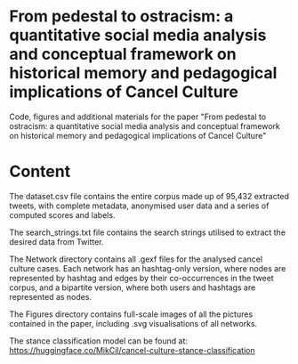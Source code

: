 # From pedestal to ostracism: a quantitative social media analysis and conceptual framework on historical memory and pedagogical implications of Cancel Culture
Code, figures and additional materials for the paper "From pedestal to ostracism: a quantitative social media analysis and conceptual framework on historical memory and pedagogical implications of Cancel Culture"

# Content
The dataset.csv file contains the entire corpus made up of 95,432 extracted tweets, with complete metadata, anonymised user data and a series of computed scores and labels.

The search_strings.txt file contains the search strings utilised to extract the desired data from Twitter.

The Network directory contains all .gexf files for the analysed cancel culture cases. Each network has an hashtag-only version, where nodes are represented by hashtag and edges by their co-occurrences in the tweet corpus, and a bipartite version, where both users and hashtags are represented as nodes.

The Figures directory contains full-scale images of all the pictures contained in the paper, including .svg visualisations of all networks.

The stance classification model can be found at: https://huggingface.co/MikCil/cancel-culture-stance-classification
